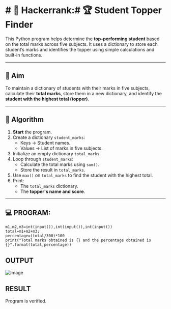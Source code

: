 # # 🔢 Hackerrank:# 🏆 Student Topper Finder

This Python program helps determine the **top-performing student** based on the total marks across five subjects. It uses a dictionary to store each student’s marks and identifies the topper using simple calculations and built-in functions.

---

## 🎯 Aim

To maintain a dictionary of students with their marks in five subjects, calculate their **total marks**, store them in a new dictionary, and identify the **student with the highest total (topper)**.

---

## 🧠 Algorithm

1. **Start** the program.
2. Create a dictionary `student_marks`:
   - Keys → Student names.
   - Values → List of marks in five subjects.
3. Initialize an empty dictionary `total_marks`.
4. Loop through `student_marks`:
   - Calculate the total marks using `sum()`.
   - Store the result in `total_marks`.
5. Use `max()` on `total_marks` to find the student with the highest total.
6. Print:
   - The `total_marks` dictionary.
   - The **topper's name and score**.

---

## 💻 PROGRAM:
```
m1,m2,m3=int(input()),int(input()),int(input())
total=m1+m2+m3;
percentage=(total/300)*100
print("Total marks obtained is {} and the percentage obtained is {}".format(total,percentage))
```

## OUTPUT
![image](https://github.com/user-attachments/assets/a0adc93e-1cd6-4f7b-b34b-7cc40a6e4f98)

## RESULT
Program is verified.
